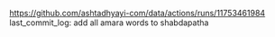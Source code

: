 https://github.com/ashtadhyayi-com/data/actions/runs/11753461984
last_commit_log: add all amara words to shabdapatha